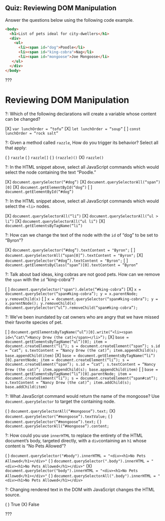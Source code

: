 ## Quiz: Reviewing DOM Manipulation

Answer the questions below using the following code example.

```html
<body>
  <h1>List of pets ideal for city-dwellers</h1>
  <div>
    <ul>
      <li><span id="dog">Poodle</li>
      <li><span id="king-cobra">Nag</li>
      <li><span id="mongoose">Joe Mongoose</li>
   </ul>
  </div>
</body>
```

???

# Reviewing DOM Manipulation

?: Which of the following declarations will create a variable whose content can be changed?

[X] `var lunchOrder = “tofu”` [X] `let lunchOrder = “soup”` [ ] `const lunchOrder = “rock salt”`

?: Given a method called `razzle`, How do you trigger its behavior? Select all that apply:

( ) `razzle` ( ) `razzle[]` ( ) `(razzle)()` (X) `razzle()`

?: In the HTML snippet above, select all JavaScript commands which would select the node containing the text “Poodle.”

[X] `document.querySelector(“#dog”)` [X] `document.querySelectorAll(“span”)[0]` [X] `document.getElementById(“dog”)` [ ] `document.getElementById(“#dog”)`

?: In the HTML snippet above, select all JavaScript commands which would select the `<li>` nodes.

[X] `document.querySelectorAll(“li”)` [X] `document.querySelectorAll(“ul > li”)` [X] `document.querySelectorAll(“ul li”)` [X] `document.getElementsByTagName(“li”)`

?: How can we change the text of the node with the `id` of “dog” to be set to “Byron”?

[X] `document.querySelector(“#dog”).textContent = "Byron";` [ ] `document.querySelectorAll(“span[0]”).textContent = "Byron";` [X] `document.querySelector(“#dog”).textContent = "Byron";` [ ] `document.getElementsByClass(“span”)[0].textContent = “Byron”`

?: Talk about bad ideas, king cobras are not good pets. How can we remove the `span` with the `id` “king-cobra”?

[ ] `document.querySelector("span").delete(“#king-cobra”)` [X] `x = document.querySelector(“span#king-cobra”); y = x.parentNode; y.removeChild(x)` [ ] `x = document.querySelector(“span#king-cobra”); y = x.parentNode(); y.removeChild(x) document.querySelector(“ul”).removeChild(“span#king-cobra”);`

?: We’ve been inundated by cat owners who are angry that we have missed their favorite species of pet.

[ ] `document.getElementsByTagName(“ul”)[0].write(“<li><span id=\”cat\”>Nancy Drew (the cat)</span></li>”);` [X] `base = document.getElementsByTagName(“ul”)[0]; item = document.createElement(“li”); s = document.createElement(“span”); s.id = “cat”; s.textContent = “Nancy Drew (the cat)”; item.appendChild(s); base.appendChild(item)` [X] `base = document.getElementsByTagName(“li”)[0].parentNode; item = document.createElement(“li”); s = document.createElement(“span”); s.id = “cat”; s.textContent = “Nancy Drew (the cat)”; item.appendChild(s); base.appendChild(item)` [ ] `base = document.getElementsByTagName(“li”)[0].parentNode; item = document.createElement(“li”); s = document.createElement(“span#cat”); s.textContent = “Nancy Drew (the cat)”; item.addChild(s); base.addChild(item)`

?: What JavaScript command would return the name of the mongoose? Use `document.querySelector` to target the containing node.

( ) `document.querySelectorAll(“#mongoose”).text;` (X) `document.querySelector(“#mongoose”).textValue;` ( ) `document.querySelector(“#mongoose”).text;` ( ) `document.querySelectorAll(“#mongoose”).content;`

?: How could you use `innerHTML` to replace the entirety of the HTML document’s body, targeted directly, with a `div`containing an `h1` whose content is “No Pets Allowed”?

( ) `document.querySelector("#body").innerHTML = "<div><h1>No Pets Allowed</h1></div>"` ( ) `document.querySelector(".body").innerHTML = "<div><h1>No Pets Allowed</h1></div>"` (X) `document.querySelector("body").innerHTML = "<div><h1>No Pets Allowed</h1></div>"` ( ) `document.querySelectorAll(".body").innerHTML = "<div><h1>No Pets Allowed</h1></div>`

?: Changing rendered text in the DOM with JavaScript changes the HTML source.

( ) True (X) False

???
